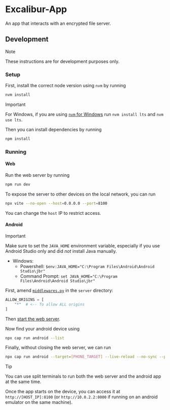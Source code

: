 # Excalibur-App

An app that interacts with an encrypted file server.

## Development

> [!NOTE]
> These instructions are for development purposes only.

### Setup

First, install the correct node version using `nvm` by running

```bash
nvm install
```

> [!IMPORTANT]
> For Windows, if you are using [`nvm` for Windows](https://github.com/coreybutler/nvm-windows) run `nvm install lts` and `nvm use lts`.

Then you can install dependencies by running

```bash
npm install
```

### Running

#### Web

Run the web server by running

```bash
npm run dev
```

To expose the server to other devices on the local network, you can run

```bash
npx vite --no-open --host=0.0.0.0 --port=8100
```

You can change the `host` IP to restrict access.

#### Android

> [!IMPORTANT]
> Make sure to set the `JAVA_HOME` environment variable, especially if you use Android Studio only and did _not_ install Java manually.
>
> - Windows:
>     - Powershell: `$env:JAVA_HOME="C:\Program Files\Android\Android Studio\jbr"`
>     - Command Prompt: `set JAVA_HOME="C:\Program Files\Android\Android Studio\jbr"`

First, amend [`middlewares.py`](../server/excalibur_server/api/middlewares.py) in the `server` directory:

```python
ALLOW_ORIGINS = [
    "*"  # <-- To allow ALL origins
]
```

Then [start the web server](#web).

Now find your android device using

```bash
npx cap run android --list
```

Finally, without closing the web server, we can run

```bash
npx cap run android --target=[PHONE_TARGET] --live-reload --no-sync --port=8100 --host=[HOST_IP]
```

> [!TIP]
> You can use split terminals to run both the web server and the android app at the same time.

Once the app starts on the device, you can access it at `http://[HOST_IP]:8100` (or `http://10.0.2.2:8000` if running on an android emulator on the same machine).
